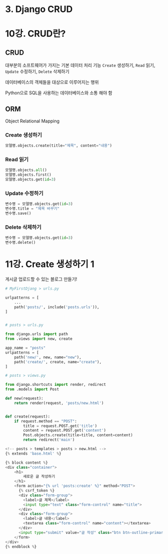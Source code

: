 # 3. Django CRUD



# 10강. CRUD란?

## CRUD
대부분의 소프트웨어가 가지는 기본 데이터 처리 기능
`Create` 생성하기, `Read` 읽기, `Update` 수정하기, `Delete` 삭제하기

데이터베이스의 객체들을 대상으로 이루어지는 행위

Python으로 SQL을 사용하는 데이터베이스와 소통 해야 함

## ORM
Object Relational Mapping

### Create 생성하기
```python
모델명.objects.create(title="제목", content="내용")
```

### Read 읽기
```python
모델명.objects.all()
모델명.objects.first()
모델명.objects.get(id=3)
```

### Update 수정하기
```python
변수명 = 모델명.objects.get(id=3)
변수명.title = "제목 바꾸기"
변수명.save()
```

### Delete 삭제하기
```python
변수명 = 모델명.objects.get(id=3)
변수명.delete()
```



# 11강. Create 생성하기 1

게시글 업로드할 수 있는 블로그 만들기!

```python
# MyFirstDjang > urls.py

urlpatterns = [
    ...
    path('posts/', include('posts.urls')),
]


# posts > urls.py

from django.urls import path
from .views import new, create

app_name = "posts"
urlpatterns = [
    path('new/', new, name="new"),
    path('create/', create, name="create"),
]
```

```python
# posts > views.py

from django.shortcuts import render, redirect
from .models import Post

def new(request):
    return render(request, 'posts/new.html')


def create(request):
    if request.method == "POST":
        title = request.POST.get('title')
        content = request.POST.get('content')
        Post.objects.create(title=title, content=content)
        return redirect('main')   
```

```python
<!-- posts > templates > posts > new.html -->
{% extends 'base.html' %}

{% block content %}
<div class="container">
    <h1>
        새로운 글 작성하기
    </h1>
    <form action="{% url 'posts:create' %}" method="POST">
      {% csrf_token %}
      <div class="form-group">
        <label>글 제목</label>
        <input type="text" class="form-control" name="title">
      </div>
      <div class="form-group">
        <label>글 내용</label>
        <textarea class="form-control" name="content"></textarea>
      </div>
      <input type="submit" value="글 작성" class="btn btn-outline-primary">
    </form>   
</div>
{% endblock %}
```



















